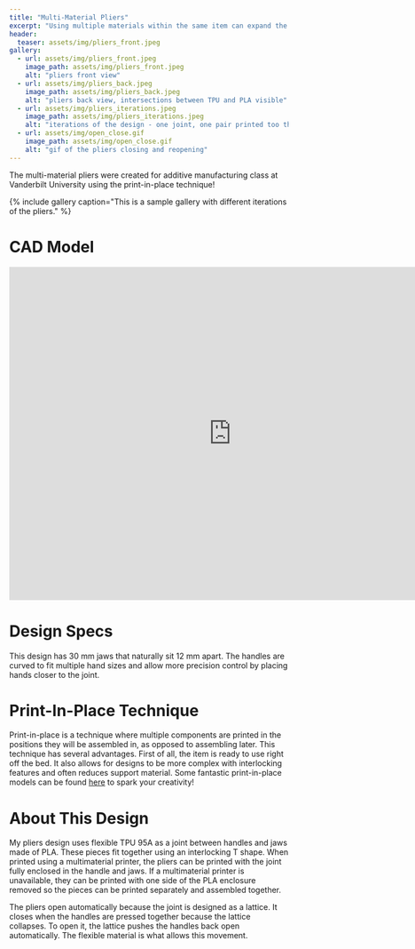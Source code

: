 ```yaml
---
title: "Multi-Material Pliers"
excerpt: "Using multiple materials within the same item can expand the design possibilities."
header: 
  teaser: assets/img/pliers_front.jpeg
gallery:
  - url: assets/img/pliers_front.jpeg
    image_path: assets/img/pliers_front.jpeg
    alt: "pliers front view"
  - url: assets/img/pliers_back.jpeg
    image_path: assets/img/pliers_back.jpeg
    alt: "pliers back view, intersections between TPU and PLA visible"
  - url: assets/img/pliers_iterations.jpeg
    image_path: assets/img/pliers_iterations.jpeg
    alt: "iterations of the design - one joint, one pair printed too thin with multimaterial, and final version"
  - url: assets/img/open_close.gif
    image_path: assets/img/open_close.gif
    alt: "gif of the pliers closing and reopening"
---
```


The multi-material pliers were created for additive manufacturing class at Vanderbilt University using the print-in-place technique! 

{% include gallery caption="This is a sample gallery with different iterations of the pliers." %}

# CAD Model 

<iframe src="https://vanderbilt643.autodesk360.com/shares/public/SH512d4QTec90decfa6eca6d05efa0244073?mode=embed" width="800" height="600" allowfullscreen="true" webkitallowfullscreen="true" mozallowfullscreen="true"  frameborder="0"></iframe>

# Design Specs

This design has 30 mm jaws that naturally sit 12 mm apart. The handles are curved to fit multiple hand sizes and allow more precision control by placing hands closer to the joint. 

# Print-In-Place Technique

Print-in-place is a technique where multiple components are printed in the positions they will be assembled in, as opposed to assembling later. This technique has several advantages. First of all, the item is ready to use right off the bed. It also allows for designs to be more complex with interlocking features and often reduces support material. Some fantastic print-in-place models can be found [here](https://cults3d.com/en/collections/best-print-in-place-stl-files-3d-printing) to spark your creativity! 

# About This Design 

My pliers design uses flexible TPU 95A as a joint between handles and jaws made of PLA. These pieces fit together using an interlocking T shape. When printed using a multimaterial printer, the pliers can be printed with the joint fully enclosed in the handle and jaws. If a multimaterial printer is unavailable, they can be printed with one side of the PLA enclosure removed so the pieces can be printed separately and assembled together. 

The pliers open automatically because the joint is designed as a lattice. It closes when the handles are pressed together because the lattice collapses. To open it, the lattice pushes the handles back open automatically. The flexible material is what allows this movement. 



